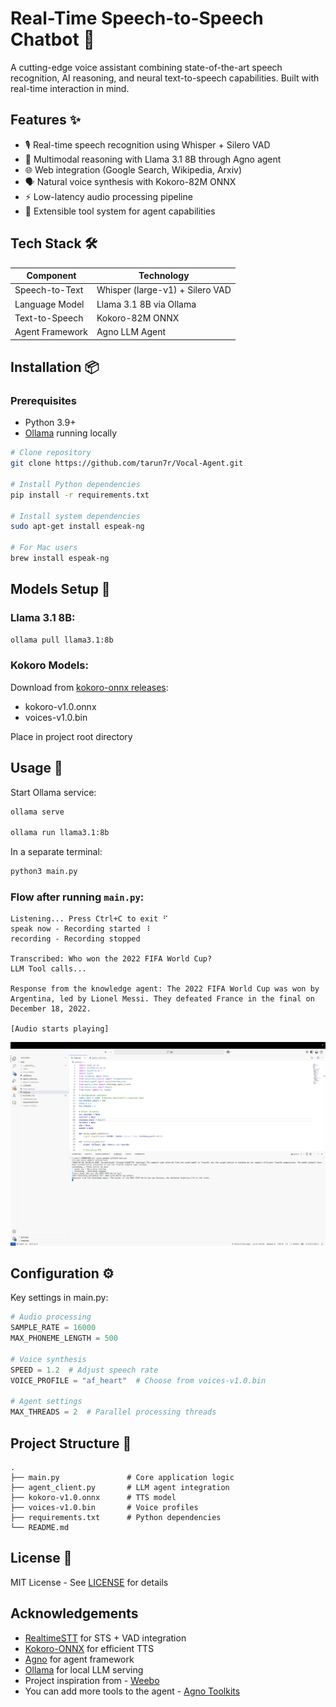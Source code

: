 # Real-Time Speech-to-Speech Chatbot 🤖

A cutting-edge voice assistant combining state-of-the-art speech recognition, AI reasoning, and neural text-to-speech capabilities. Built with real-time interaction in mind.

## Features ✨

- 🎙️ Real-time speech recognition using Whisper + Silero VAD
- 🤖 Multimodal reasoning with Llama 3.1 8B through Agno agent
- 🌐 Web integration (Google Search, Wikipedia, Arxiv)
- 🗣️ Natural voice synthesis with Kokoro-82M ONNX
- ⚡ Low-latency audio processing pipeline
- 🔧 Extensible tool system for agent capabilities

## Tech Stack 🛠️

| Component              | Technology                          |
|------------------------|-------------------------------------|
| Speech-to-Text         | Whisper (large-v1) + Silero VAD     |
| Language Model         | Llama 3.1 8B via Ollama             |
| Text-to-Speech         | Kokoro-82M ONNX                     |
| Agent Framework        | Agno LLM Agent                      |


## Installation 📦

### Prerequisites
- Python 3.9+
- [Ollama](https://ollama.com/) running locally

```bash
# Clone repository
git clone https://github.com/tarun7r/Vocal-Agent.git

# Install Python dependencies
pip install -r requirements.txt

# Install system dependencies 
sudo apt-get install espeak-ng

# For Mac users
brew install espeak-ng
```

## Models Setup 🧠

### Llama 3.1 8B:
```bash
ollama pull llama3.1:8b
```

### Kokoro Models:
Download from [kokoro-onnx releases](https://github.com/thewh1teagle/kokoro-onnx/releases/tag/model-files-v1.0):
- kokoro-v1.0.onnx
- voices-v1.0.bin

Place in project root directory

## Usage 🚀

Start Ollama service:
```bash
ollama serve

ollama run llama3.1:8b
```

In a separate terminal:
```bash
python3 main.py
```

### Flow after running `main.py`:
```plaintext
Listening... Press Ctrl+C to exit ⠋
speak now - Recording started ⠸
recording - Recording stopped

Transcribed: Who won the 2022 FIFA World Cup?
LLM Tool calls...

Response from the knowledge agent: The 2022 FIFA World Cup was won by Argentina, led by Lionel Messi. They defeated France in the final on December 18, 2022.

[Audio starts playing]
```
![Chatbot Demo](demo.png)
## Configuration ⚙️

Key settings in main.py:
```python
# Audio processing
SAMPLE_RATE = 16000
MAX_PHONEME_LENGTH = 500

# Voice synthesis
SPEED = 1.2  # Adjust speech rate
VOICE_PROFILE = "af_heart"  # Choose from voices-v1.0.bin

# Agent settings
MAX_THREADS = 2  # Parallel processing threads
```


## Project Structure 📂
```
.
├── main.py               # Core application logic
├── agent_client.py       # LLM agent integration
├── kokoro-v1.0.onnx      # TTS model
├── voices-v1.0.bin       # Voice profiles
├── requirements.txt      # Python dependencies
└── README.md
```


## License 📄

MIT License - See [LICENSE](https://github.com/tarun7r/Vocal-Agent/blob/main/LICENSE) for details

## Acknowledgements 

- [RealtimeSTT](https://github.com/KoljaB/RealtimeSTT) for STS + VAD integration
- [Kokoro-ONNX](https://github.com/thewh1teagle/kokoro-onnx) for efficient TTS
- [Agno](https://docs.agno.com/introduction) for agent framework
- [Ollama](https://ollama.ai/) for local LLM serving
- Project inspiration from - [Weebo](https://github.com/amanvirparhar/weebo)
- You can add more tools to the agent - [Agno Toolkits](https://docs.agno.com/tools/toolkits/toolkits)

